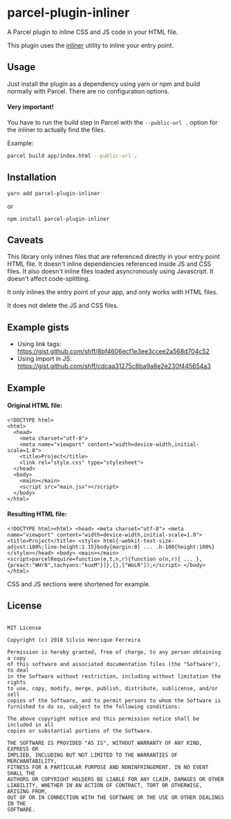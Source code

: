 # parcel-plugin-inliner

A Parcel plugin to inline CSS and JS code in your HTML file.

This plugin uses the [inliner](https://github.com/remy/inliner) utility to inline your entry point.

## Usage

Just install the plugin as a dependency using yarn or npm and build normally with Parcel. There are no configuration options.

#### Very important!

You have to run the build step in Parcel with the `--public-url .` option for the inliner to actually find the files.

Example:

```bash
parcel build app/index.html --public-url .
```

## Installation

```
yarn add parcel-plugin-inliner
```

or

```
npm install parcel-plugin-inliner
```

## Caveats

This library only inlines files that are referenced directly in your entry point HTML file. It doesn't inline dependencies referenced inside JS and CSS files. It also doesn't inline files loaded asyncronously using Javascript. It doesn't affect code-splitting.

It only inlines the entry point of your app, and only works with HTML files.

It does not delete the JS and CSS files.

## Example gists

 - Using link tags: https://gist.github.com/shff/8bf4606ecf1e3ee3ccee2a568d704c52
 - Using import in JS: https://gist.github.com/shff/cdcaa31275c8ba9a8e2e230f445654a3

## Example

#### Original HTML file:

```
<!DOCTYPE html>
<html>
  <head>
    <meta charset="utf-8">
    <meta name="viewport" content="width=device-width,initial-scale=1.0">
    <title>Project</title>
    <link rel="style.css" type="stylesheet">
  </head>
  <body>
    <main></main>
    <script src="main.jsx"></script>
  </body>
</html>
```

#### Resulting HTML file:

```
<!DOCTYPE html><html> <head> <meta charset="utf-8"> <meta name="viewport" content="width=device-width,initial-scale=1.0"> <title>Project</title> <style> html{-webkit-text-size-adjust:100%;line-height:1.15}body{margin:0} ... .h-100{height:100%}</style></head> <body> <main></main> <script>parcelRequire=function(e,t,n,r){function o(n,r){ ... },{preact:"WHr8",tachyons:"kuxM"}]},{},["WoLR"]);</script> </body> </html>
```

CSS and JS sections were shortened for example.

## License

```

MIT License

Copyright (c) 2018 Silvio Henrique Ferreira

Permission is hereby granted, free of charge, to any person obtaining a copy
of this software and associated documentation files (the "Software"), to deal
in the Software without restriction, including without limitation the rights
to use, copy, modify, merge, publish, distribute, sublicense, and/or sell
copies of the Software, and to permit persons to whom the Software is
furnished to do so, subject to the following conditions:

The above copyright notice and this permission notice shall be included in all
copies or substantial portions of the Software.

THE SOFTWARE IS PROVIDED "AS IS", WITHOUT WARRANTY OF ANY KIND, EXPRESS OR
IMPLIED, INCLUDING BUT NOT LIMITED TO THE WARRANTIES OF MERCHANTABILITY,
FITNESS FOR A PARTICULAR PURPOSE AND NONINFRINGEMENT. IN NO EVENT SHALL THE
AUTHORS OR COPYRIGHT HOLDERS BE LIABLE FOR ANY CLAIM, DAMAGES OR OTHER
LIABILITY, WHETHER IN AN ACTION OF CONTRACT, TORT OR OTHERWISE, ARISING FROM,
OUT OF OR IN CONNECTION WITH THE SOFTWARE OR THE USE OR OTHER DEALINGS IN THE
SOFTWARE.
```
